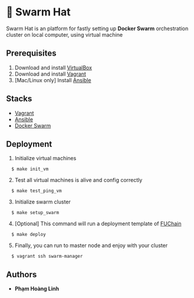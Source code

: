 # 🎩 Swarm Hat

Swarm Hat is an platform for fastly setting up **Docker Swarm** orchestration cluster on local computer, using virtual machine

## Prerequisites

  1. Download and install [VirtualBox](https://www.virtualbox.org/wiki/Downloads)
  2. Download and install [Vagrant](http://www.vagrantup.com/downloads.html)
  3. [Mac/Linux only] Install [Ansible](http://docs.ansible.com/intro_installation.html)

## Stacks

  - [Vagrant](https://www.vagrantup.com/)
  - [Ansible](https://www.ansible.com/)
  - [Docker Swarm](https://docs.docker.com/engine/swarm/)

## Deployment

  1. Initialize virtual machines
  ```
    $ make init_vm
  ```

  2. Test all virtual machines is alive and config correctly
  ```
    $ make test_ping_vm
  ```

  3. Initialize swarm cluster
  ```
    $ make setup_swarm
  ```

  4. [Optional] This command will run a deployment template of [FUChain](https://github.com/fuchain/librarian-module)
  ```
    $ make deploy
  ```

  5. Finally, you can run to master node and enjoy with your cluster

  ```
    $ vagrant ssh swarm-manager
  ```


## Authors

* **Phạm Hoàng Linh**
